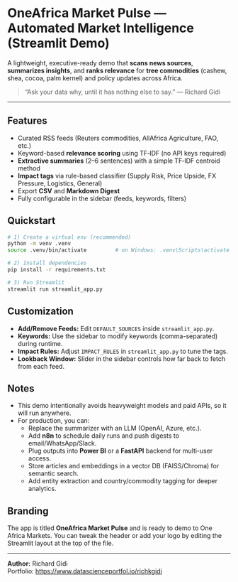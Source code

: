 # OneAfrica Market Pulse — Automated Market Intelligence (Streamlit Demo)

A lightweight, executive-ready demo that **scans news sources**, **summarizes insights**, and **ranks relevance** for **tree commodities** (cashew, shea, cocoa, palm kernel) and policy updates across Africa.

> “Ask your data why, until it has nothing else to say.” — Richard Gidi

---

## Features
- Curated RSS feeds (Reuters commodities, AllAfrica Agriculture, FAO, etc.)
- Keyword-based **relevance scoring** using TF‑IDF (no API keys required)
- **Extractive summaries** (2–6 sentences) with a simple TF‑IDF centroid method
- **Impact tags** via rule-based classifier (Supply Risk, Price Upside, FX Pressure, Logistics, General)
- Export **CSV** and **Markdown Digest**
- Fully configurable in the sidebar (feeds, keywords, filters)

## Quickstart

```bash
# 1) Create a virtual env (recommended)
python -m venv .venv
source .venv/bin/activate         # on Windows: .venv\Scripts\activate

# 2) Install dependencies
pip install -r requirements.txt

# 3) Run Streamlit
streamlit run streamlit_app.py
```

## Customization

- **Add/Remove Feeds:** Edit `DEFAULT_SOURCES` inside `streamlit_app.py`.
- **Keywords:** Use the sidebar to modify keywords (comma-separated) during runtime.
- **Impact Rules:** Adjust `IMPACT_RULES` in `streamlit_app.py` to tune the tags.
- **Lookback Window:** Slider in the sidebar controls how far back to fetch from each feed.

## Notes

- This demo intentionally avoids heavyweight models and paid APIs, so it will run anywhere.
- For production, you can:
  - Replace the summarizer with an LLM (OpenAI, Azure, etc.).
  - Add **n8n** to schedule daily runs and push digests to email/WhatsApp/Slack.
  - Plug outputs into **Power BI** or a **FastAPI** backend for multi-user access.
  - Store articles and embeddings in a vector DB (FAISS/Chroma) for semantic search.
  - Add entity extraction and country/commodity tagging for deeper analytics.

## Branding

The app is titled **OneAfrica Market Pulse** and is ready to demo to One Africa Markets.
You can tweak the header or add your logo by editing the Streamlit layout at the top of the file.

---

**Author:** Richard Gidi  
Portfolio: https://www.datascienceportfol.io/richkgidi
